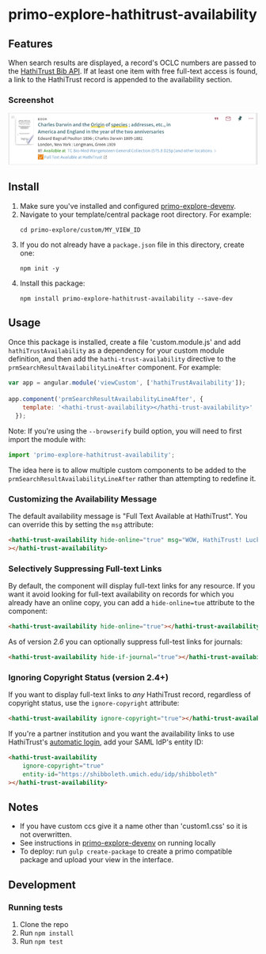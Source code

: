# primo-explore-hathitrust-availability

## Features
When search results are displayed, a record's OCLC numbers are passed to the [HathiTrust Bib API](https://www.hathitrust.org/bib_api). If at least one item with free full-text access is found, a link to the HathiTrust record is appended to the availability section. 

### Screenshot
![screenshot](screenshots/screenshot.png)

## Install
1. Make sure you've installed and configured [primo-explore-devenv](https://github.com/ExLibrisGroup/primo-explore-devenv).
2. Navigate to your template/central package root directory. For example: 
    ```
    cd primo-explore/custom/MY_VIEW_ID
    ```
3. If you do not already have a `package.json` file in this directory, create one: 
    ```
    npm init -y
    ```
4. Install this package: 
    ```
    npm install primo-explore-hathitrust-availability --save-dev
    ```

## Usage
Once this package is installed, create a file 'custom.module.js' and add `hathiTrustAvailability` as a dependency 
for your custom module definition, and then add the `hathi-trust-availability` directive to the `prmSearchResultAvailabilityLineAfter` component. For example:

```javascript
var app = angular.module('viewCustom', ['hathiTrustAvailability']);

app.component('prmSearchResultAvailabilityLineAfter', {
    template: '<hathi-trust-availability></hathi-trust-availability>'
  });
```
Note: If you're using the `--browserify` build option, you will need to first import the module with:

```javascript 
import 'primo-explore-hathitrust-availability';
```

The idea here is to allow multiple custom components to be added to the `prmSearchResultAvailabilityLineAfter` rather than attempting to redefine it. 

### Customizing the Availability Message
The default availability message is "Full Text Available at HathiTrust". You can override this by setting the `msg` attribute:

```html
<hathi-trust-availability hide-online="true" msg="WOW, HathiTrust! Lucky you!"
></hathi-trust-availability>
```

### Selectively Suppressing Full-text Links
By default, the component will display full-text links for any resource. If you want it avoid looking for full-text availability on records for which you already have an online copy, you can add a `hide-online=tue` attribute to the component: 

```html
<hathi-trust-availability hide-online="true"></hathi-trust-availability>
```

As of version *2.6* you can optionally suppress full-test links for journals: 

```html
<hathi-trust-availability hide-if-journal="true"></hathi-trust-availability>
```

### Ignoring Copyright Status (version 2.4+)

If you want to display full-text links to *any* HathiTrust record, regardless of copyright status, use the `ignore-copyright` attribute: 

```html
<hathi-trust-availability ignore-copyright="true"></hathi-trust-availability>
```

If you're a partner institution and you want the availability links to use HathiTrust's [automatic login](https://www.hathitrust.org/automatic_login), add your SAML IdP's entity ID:

```html
<hathi-trust-availability 
    ignore-copyright="true" 
    entity-id="https://shibboleth.umich.edu/idp/shibboleth"
></hathi-trust-availability>
```

## Notes
* If you have custom ccs give it a name other than 'custom1.css' so it is not overwritten.
* See instructions in [primo-explore-devenv](https://github.com/ExLibrisGroup/primo-explore-devenv) on running locally
* To deploy: run `gulp create-package` to create a primo compatible package and upload your view in the interface. 

## Development
### Running tests
1. Clone the repo
2. Run `npm install`
3. Run `npm test`
